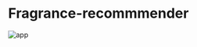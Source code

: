 # Fragrance-recommmender
![app](https://user-images.githubusercontent.com/94077842/182139214-476f1d19-c4b5-4eb3-bf71-624ffb16525c.PNG)



